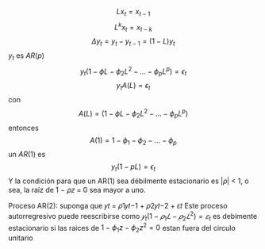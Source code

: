 $$
Lx_{t}=x_{t-1}
$$
$$
L^kx_{t}=x_{t-k}
$$
$$
\Delta y_{t} = y_{t} - y_{t-1} =(1-L)y_{t}
$$
$y_{t}$ es $AR(p)$
$$
y_{t}(1-\phi L-\phi_{2}L^2-\dots-\phi_{p}L^p)=\epsilon_{t}
$$
$$
y_{t}A(L)=\epsilon_{t}
$$
con 
$$
A(L)=(1-\phi L-\phi_{2}L^2-\dots-\phi_{p}L^p)
$$
entonces
$$
A(1) = 1-\phi_{1}-\phi_{2} - \dots-\phi_{p}
$$
un $AR(1)$ es
$$
y_{t}(1-pL)=\epsilon_{t}
$$
Y la condición para que un AR(1) sea débilmente estacionario es |𝜌| < 1, o sea, la raíz de 1 − 𝜌𝑧 = 0 sea mayor a uno.

Proceso AR(2): suponga que 
𝑦𝑡 = 𝜌1𝑦𝑡−1 + 𝜌2𝑦𝑡−2 + 𝜀𝑡 
Este proceso autorregresivo puede reescribirse como 
$𝑦_{t}(1 − 𝜌_{1}𝐿 − 𝜌_{2}𝐿^2) = 𝜀_{t}$
es debimente estacionario si las raices de 
$1-\phi_{1}z-\phi_{2}z^2=0$
estan fuera del circulo unitario
